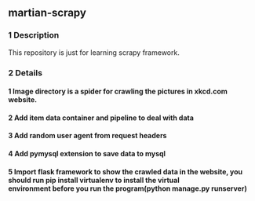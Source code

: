 ## martian-scrapy
### 1 Description
This repository is just for learning scrapy framework.<br>
### 2 Details
#### 1 Image directory is a spider for crawling the pictures in xkcd.com website.
#### 2 Add item data container and pipeline to deal with data
#### 3 Add random user agent from request headers
#### 4 Add pymysql extension to save data to mysql 
#### 5 Import flask framework to show the crawled data in the website, you should run pip install virtualenv to install the virtual<br>environment before you run the program(python manage.py runserver) 
